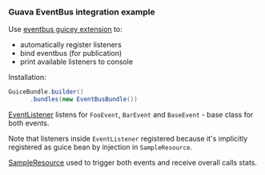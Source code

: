 ### Guava EventBus integration example

Use [eventbus guicey extension](https://github.com/xvik/dropwizard-guicey-ext/tree/master/guicey-eventbus) to:
* automatically register listeners
* bind eventbus (for publication)
* print available listeners to console

Installation:

```java
GuiceBundle.builder()
      .bundles(new EventBusBundle())
```

[EventListener](src/main/java/ru/vyarus/dropwizard/guice/examples/service/EventListener.java) listens for 
`FooEvent`, `BarEvent` and `BaseEvent` - base class for both events.

Note that listeners inside `EventListener` registered because it's implicitly registered as guice bean by
injection in `SampleResource`. 

[SampleResource](src/main/java/ru/vyarus/dropwizard/guice/examples/resource/SampleResource.java) 
used to trigger both events and receive overall calls stats.
